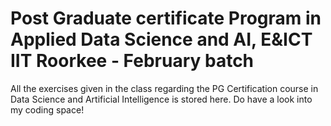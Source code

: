# Post Graduate certificate Program in Applied Data Science and AI, E&ICT IIT Roorkee - February batch
All the exercises given in the class regarding the PG Certification course in Data Science and Artificial Intelligence is stored here. Do have a look into my coding space!
